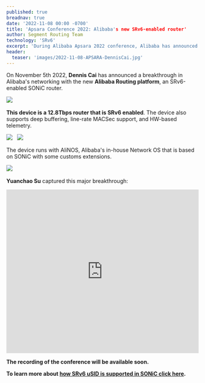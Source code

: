 ```yaml
---
published: true
breadnav: true
date: '2022-11-08 00:00 -0700'
title: 'Apsara Conference 2022: Alibaba's new SRv6-enabled router'
author: Segment Routing Team
technology: 'SRv6'
excerpt: 'During Alibaba Apsara 2022 conference, Alibaba has announced a Alibaba Routing Platform, a new SRv6-enabled whitebox router. This is a 12.8Tbps device based on SONiC with SRv6 support.'
header:
  teaser: 'images/2022-11-08-APSARA-DennisCai.jpg'
---
```


On November 5th 2022, **Dennis Cai** has announced a breakthrough in Alibaba's networking with the new **Alibaba Routing platform**, an SRv6-enabled SONiC router.

<img src="{{ 'images/2022-11-08-APSARA-DennisCai.jpg' | relative_url }}">
&nbsp;

**This device is a 12.8Tbps router that is SRv6 enabled**. The device also supports deep buffering, line-rate MACSec support, and HW-based telemetry.

<img src="{{ 'images/2022-11-08-APSARA-Alibaba-SRv6-router.jpeg' | relative_url }}">
&nbsp;
<img src="{{ 'images/2022-11-08-APSARA-Hardware.jpg' | relative_url }}">
&nbsp;

The device runs with AliNOS, Alibaba's in-house Network OS that is based on SONiC with some customs extensions.

<img src="{{ 'images/2022-11-08-APSARA-Alibaba-SRv6-router-AliNOS.jpeg' | relative_url }}">
&nbsp;

**Yuanchao Su** captured this major breakthrough:

<iframe src="https://www.linkedin.com/embed/feed/update/urn:li:share:6994516951448375296" height="428" width="504" frameborder="0" allowfullscreen="" title="Embedded post"></iframe>

**The recording of the conference will be available soon.**

**To learn more about [how SRv6 uSID is supported in SONiC click here](open-software/SONiC).**

